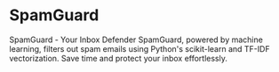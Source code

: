 # SpamGuard
SpamGuard - Your Inbox Defender  SpamGuard, powered by machine learning, filters out spam emails using Python's scikit-learn and TF-IDF vectorization. Save time and protect your inbox effortlessly.
